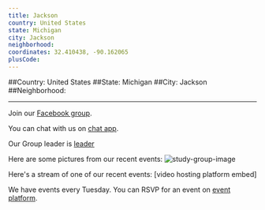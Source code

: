 ```yaml
---
title: Jackson
country: United States
state: Michigan
city: Jackson
neighborhood: 
coordinates: 32.410438, -90.162065
plusCode:
---
```


##Country: United States
##State: Michigan
##City: Jackson
##Neighborhood: 
*****
Join our [Facebook group](https://www.facebook.com/groups/free.code.camp.jackson.mi).

You can chat with us on [chat app]().

Our Group leader is [leader]()

Here are some pictures from our recent events:
![study-group-image]()

Here's a stream of one of our recent events:
[video hosting platform embed]

We have events every Tuesday. You can RSVP for an event on [event platform]().
